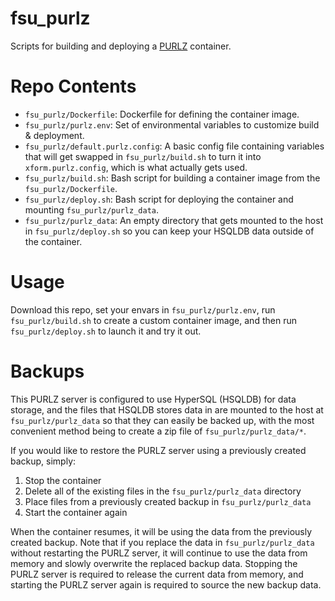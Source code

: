 # fsu_purlz
Scripts for building and deploying a [PURLZ](http://www.purlz.org/) container.

# Repo Contents
- `fsu_purlz/Dockerfile`: Dockerfile for defining the container image.
- `fsu_purlz/purlz.env`: Set of environmental variables to customize build & deployment.
- `fsu_purlz/default.purlz.config`: A basic config file containing variables that will get swapped in `fsu_purlz/build.sh` to turn it into `xform.purlz.config`, which is what actually gets used.
- `fsu_purlz/build.sh`: Bash script for building a container image from the `fsu_purlz/Dockerfile`.
- `fsu_purlz/deploy.sh`: Bash script for deploying the container and mounting `fsu_purlz/purlz_data`.
- `fsu_purlz/purlz_data`: An empty directory that gets mounted to the host in `fsu_purlz/deploy.sh` so you can keep your HSQLDB data outside of the container.

# Usage
Download this repo, set your envars in `fsu_purlz/purlz.env`, run `fsu_purlz/build.sh` to create a custom container image, and then run `fsu_purlz/deploy.sh` to launch it and try it out.

# Backups
This PURLZ server is configured to use HyperSQL (HSQLDB) for data storage, and the files that HSQLDB stores data in are mounted to the host at `fsu_purlz/purlz_data` so that they can easily be backed up, with the most convenient method being to create a zip file of `fsu_purlz/purlz_data/*`. 

If you would like to restore the PURLZ server using a previously created backup, simply: 
1. Stop the container
2. Delete all of the existing files in the `fsu_purlz/purlz_data` directory
3. Place files from a previously created backup in `fsu_purlz/purlz_data`
4. Start the container again

When the container resumes, it will be using the data from the previously created backup. Note that if you replace the data in `fsu_purlz/purlz_data` without restarting the PURLZ server, it will continue to use the data from memory and slowly overwrite the replaced backup data. Stopping the PURLZ server is required to release the current data from memory, and starting the PURLZ server again is required to source the new backup data.
